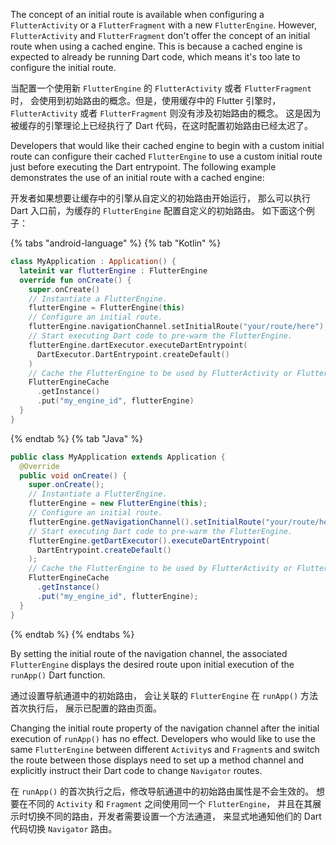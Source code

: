 The concept of an initial route is available when configuring a
`FlutterActivity` or a `FlutterFragment` with a new `FlutterEngine`.
However, `FlutterActivity` and `FlutterFragment` don't offer the
concept of an initial route when using a cached engine.
This is because a cached engine is expected to already be
running Dart code, which means it's too late to configure the
initial route.

当配置一个使用新 `FlutterEngine` 的 `FlutterActivity` 或者 `FlutterFragment` 时，
会使用到初始路由的概念。但是，使用缓存中的 Flutter 引擎时，
`FlutterActivity` 或者 `FlutterFragment` 则没有涉及初始路由的概念。
这是因为被缓存的引擎理论上已经执行了 Dart 代码，在这时配置初始路由已经太迟了。

Developers that would like their cached engine to begin
with a custom initial route can configure their cached
`FlutterEngine` to use a custom initial route just before
executing the Dart entrypoint. The following example
demonstrates the use of an initial route with a cached engine:

开发者如果想要让缓存中的引擎从自定义的初始路由开始运行，
那么可以执行 Dart 入口前，为缓存的 `FlutterEngine` 配置自定义的初始路由。
如下面这个例子：

{% tabs "android-language" %}
{% tab "Kotlin" %}

```kotlin title="MyApplication.kt"
class MyApplication : Application() {
  lateinit var flutterEngine : FlutterEngine
  override fun onCreate() {
    super.onCreate()
    // Instantiate a FlutterEngine.
    flutterEngine = FlutterEngine(this)
    // Configure an initial route.
    flutterEngine.navigationChannel.setInitialRoute("your/route/here");
    // Start executing Dart code to pre-warm the FlutterEngine.
    flutterEngine.dartExecutor.executeDartEntrypoint(
      DartExecutor.DartEntrypoint.createDefault()
    )
    // Cache the FlutterEngine to be used by FlutterActivity or FlutterFragment.
    FlutterEngineCache
      .getInstance()
      .put("my_engine_id", flutterEngine)
  }
}
```

{% endtab %}
{% tab "Java" %}

```java title="MyApplication.java"
public class MyApplication extends Application {
  @Override
  public void onCreate() {
    super.onCreate();
    // Instantiate a FlutterEngine.
    flutterEngine = new FlutterEngine(this);
    // Configure an initial route.
    flutterEngine.getNavigationChannel().setInitialRoute("your/route/here");
    // Start executing Dart code to pre-warm the FlutterEngine.
    flutterEngine.getDartExecutor().executeDartEntrypoint(
      DartEntrypoint.createDefault()
    );
    // Cache the FlutterEngine to be used by FlutterActivity or FlutterFragment.
    FlutterEngineCache
      .getInstance()
      .put("my_engine_id", flutterEngine);
  }
}
```

{% endtab %}
{% endtabs %}

By setting the initial route of the navigation channel, the associated
`FlutterEngine` displays the desired route upon initial execution of the
`runApp()` Dart function.

通过设置导航通道中的初始路由，
会让关联的 `FlutterEngine` 在 `runApp()` 方法首次执行后，
展示已配置的路由页面。

Changing the initial route property of the navigation channel
after the initial execution of `runApp()` has no effect.
Developers who would like to use the same `FlutterEngine`
between different `Activity`s and `Fragment`s and switch
the route between those displays need to set up a method channel and
explicitly instruct their Dart code to change `Navigator` routes.

在 `runApp()` 的首次执行之后，修改导航通道中的初始路由属性是不会生效的。
想要在不同的 `Activity` 和 `Fragment` 之间使用同一个 `FlutterEngine`，
并且在其展示时切换不同的路由，开发者需要设置一个方法通道，
来显式地通知他们的 Dart 代码切换 `Navigator` 路由。

